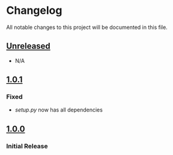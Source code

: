 # Changelog

All notable changes to this project will be documented in this file.

## [Unreleased]

- N/A

## [1.0.1]

### Fixed

- _setup.py_ now has all dependencies

## [1.0.0]

### Initial Release

[Unreleased]: https://github.com/joeyagreco/pymfl/compare/v1.0.1...HEAD

[1.0.1]: https://github.com/joeyagreco/pymfl/compare/v1.0.0...v1.0.1

[1.0.0]: https://github.com/joeyagreco/pymfl/releases/tag/v1.0.0
